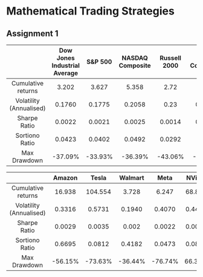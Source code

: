 ﻿# Mathematical Trading Strategies


## Assignment 1

|                         | Dow Jones Industrial Average | S&P 500 | NASDAQ Composite | Russell 2000 | NYSE Composite |
|:-----------------------:|:----------------------------:|:-------:|:----------------:|:------------:|:--------------:|
|   Cumulative returns    |            3.202             |  3.627  |      5.358       |     2.72     |     2.071      |
| Volatility (Annualised) |            0.1760            | 0.1775  |      0.2058      |     0.23     |     0.1753     |
|      Sharpe Ratio       |            0.0022            | 0.0021  |      0.0025      |    0.0014    |     0.0011     |
|     Sortiono Ratio      |            0.0423            | 0.0402  |      0.0492      |    0.0292    |     0.022      |
|      Max Drawdown       |           -37.09%            | -33.93% |     -36.39%      |   -43.06%    |    -38.11%     |



|                         | Amazon  |  Tesla  | Walmart |  Meta   | NVidia |
|:-----------------------:|:-------:|:-------:|:-------:|:-------:|:------:|
|   Cumulative returns    | 16.938  | 104.554 |  3.728  |  6.247  | 68.873 |
| Volatility (Annualised) | 0.3316  | 0.5731  | 0.1940  | 0.4070  | 0.4471 |
|      Sharpe Ratio       | 0.0029  | 0.0035  |  0.002  | 0.0022  | 0.0035 |
|     Sortiono Ratio      | 0.6695  | 0.0812  | 0.4182  | 0.0473  | 0.0824 |
|      Max Drawdown       | -56.15% | -73.63% | -36.44% | -76.74% | 66.34% |

